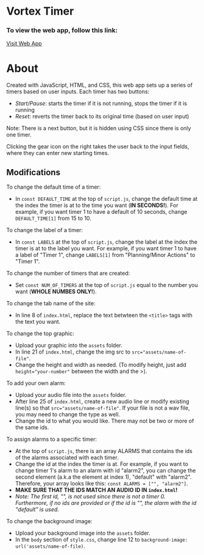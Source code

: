 # Vortex Timer

### To view the web app, follow this link:

[Visit Web App](https://jennzheng12315.github.io/Vortex-Timer/)

# About
Created with JavaScript, HTML, and CSS, this web app sets up a series of timers based on user inputs. Each timer has two buttons:
* _Start/Pause_: starts the timer if it is not running, stops the timer if it is running
* _Reset_: reverts the timer back to its original time (based on user input)

Note: There is a next button, but it is hidden using CSS since there is only one timer. 

Clicking the gear icon on the right takes the user back to the input fields, where they can enter new starting times. 

## Modifications
To change the default time of a timer:
* In `const DEFAULT_TIME` at the top of `script.js`, change the default time at the index the timer is at to the time you want (**IN SECONDS!**). For example, if you want timer 1 to have a default of 10 seconds, change `DEFAULT_TIME[1]` from 15 to 10.

To change the label of a timer:
* In `const LABELS` at the top of `script.js`, change the label at the index the timer is at to the label you want. For example, if you want timer 1 to have a label of "Timer 1", change `LABELS[1]` from "Planning/Minor Actions" to "Timer 1".

To change the number of timers that are created:
* Set `const NUM_OF_TIMERS` at the top of `script.js` equal to the number you want (**WHOLE NUMBES ONLY!**).

To change the tab name of the site:
* In line 8 of `index.html`, replace the text betwteen the `<title>` tags with the text you want. 

To change the top graphic:
* Upload your graphic into the `assets` folder. 
* In line 21 of `index.html`, change the img src to `src="assets/name-of-file"`.
* Change the height and width as needed. (To modify height, just add `height="your-number"` between the width and the >).

To add your own alarm:
* Upload your audio file into the `assets` folder.
* After line 25 of `index.html`, create a new audio line or modify existing line(s) so that `src="assets/name-of-file"`. If your file is not a wav file, you may need to change the type as well. 
* Change the id to what you would like. There may not be two or more of the same ids.

To assign alarms to a specific timer:
* At the top of `script.js`, there is an array ALARMS that contains the ids of the alarms associated with each timer.
* Change the id at the index the timer is at. For example, if you want to change timer 1's alarm to an alarm with id "alarm2", you can change the second element (a.k.a the element at index 1), "default" with "alarm2". Therefore, your array looks like this:  `const ALARMS = ["", "alarm2"]`.
* **MAKE SURE THAT THE IDS MATCH AN AUDIO ID IN `index.html`!**
* _Note: The first id, "", is not used since there is not a timer 0. Furthermore, if no ids are provided or if the id is "", the alarm with the id "default" is used._ 

To change the background image:
* Upload your background image into the `assets` folder.
* In the `body` section of `style.css`, change line 12 to `background-image: url('assets/name-of-file)`.
